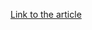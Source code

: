 [Link to the article](https://www.cisa.gov/news-events/alerts/2024/10/29/cisa-releases-three-industrial-control-systems-advisories)
